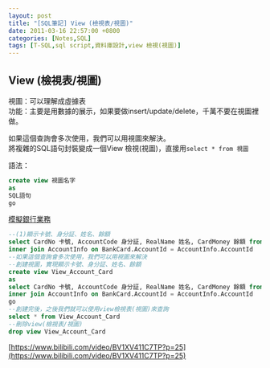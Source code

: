 ```yaml
---
layout: post
title: "[SQL筆記] View (檢視表/視圖)"
date: 2011-03-16 22:57:00 +0800
categories: [Notes,SQL]
tags: [T-SQL,sql script,資料庫設計,view 檢視(視圖)]
---
```


## View (檢視表/視圖)
視圖：可以理解成虛據表  
功能：主要是用數據的展示，如果要做insert/update/delete，千萬不要在視圖裡做。   
     
如果這個查詢會多次使用，我們可以用視圖來解決。  
將複雜的SQL語句封裝變成一個View 檢視(視圖)，直接用`select * from 視圖`

語法：
```sql
create view 視圖名字
as
SQL語句
go
```
[模擬銀行業務](https://riivalin.github.io/posts/2011/03/sql-17/)

```sql
--(1)顯示卡號、身分証、姓名、餘額
select CardNo 卡號, AccountCode 身分証, RealName 姓名, CardMoney 餘額 from BankCard
inner join AccountInfo on BankCard.AccountId = AccountInfo.AccountId
--如果這個查詢會多次使用，我們可以用視圖來解決
--創建視圖，實現顯示卡號、身分証、姓名、餘額
create view View_Account_Card
as
select CardNo 卡號, AccountCode 身分証, RealName 姓名, CardMoney 餘額 from BankCard
inner join AccountInfo on BankCard.AccountId = AccountInfo.AccountId
go
--創建完後，之後我們就可以使用view檢視表(視圖)來查詢
select * from View_Account_Card
--刪除view(檢視表/視圖)
drop view View_Account_Card
```


[https://www.bilibili.com/video/BV1XV411C7TP?p=25](https://www.bilibili.com/video/BV1XV411C7TP?p=25)